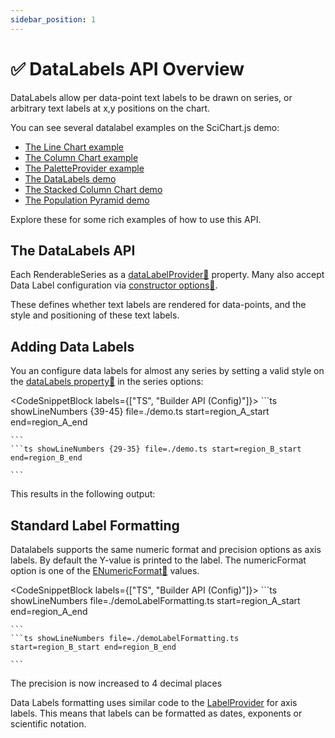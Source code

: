 ```yaml
---
sidebar_position: 1
---
```


# ✅ DataLabels API Overview

DataLabels allow per data-point text labels to be drawn on series, or arbitrary text labels at x,y positions on the chart.

You can see several datalabel examples on the SciChart.js demo:

- [The Line Chart example](https://demo.scichart.com/javascript-line-chart)
- [The Column Chart example](https://demo.scichart.com/javascript-column-chart)
- [The PaletteProvider example](https://demo.scichart.com/javascript-chart-color-points-individually-with-paletteprovider)
- [The DataLabels demo](https://demo.scichart.com/javascript-datalabels)
- [The Stacked Column Chart demo](https://demo.scichart.com/javascript/stacked-column-chart)
- [The Population Pyramid demo](https://demo.scichart.com/javascript/population-pyramid)

Explore these for some rich examples of how to use this API.

## The DataLabels API

Each RenderableSeries as a [dataLabelProvider:blue_book:](https://www.scichart.com/documentation/js/current/typedoc/classes/baserenderableseries.html#datalabelprovider) property. Many also accept Data Label configuration via [constructor options:blue_book:](https://www.scichart.com/documentation/js/current/typedoc/interfaces/ibaserenderableseriesoptions.html#datalabelprovider).

These defines whether text labels are rendered for data-points, and the style and positioning of these text labels.

<DemoExampleWrapper src="javascript-datalabels" label="Data Labels Example" />

## Adding Data Labels

You an configure data labels for almost any series by setting a valid style on the [dataLabels property:blue_book:](https://www.scichart.com/documentation/js/current/typedoc/interfaces/ibaselinerenderableseriesoptions.html#datalabels) in the series options:

<CodeSnippetBlock labels={["TS", "Builder API (Config)"]}>
    ```ts showLineNumbers {39-45} file=./demo.ts start=region_A_start end=region_A_end

    ```
    ```ts showLineNumbers {29-35} file=./demo.ts start=region_B_start end=region_B_end

    ```

</CodeSnippetBlock>

This results in the following output:

<LiveDocSnippet maxWidth={600} />

## Standard Label Formatting

Datalabels supports the same numeric format and precision options as axis labels. By default the Y-value is printed to the label. The numericFormat option is one of the [ENumericFormat:blue_book:](https://www.scichart.com/documentation/js/current/typedoc/enums/enumericformat.html) values.

<CodeSnippetBlock labels={["TS", "Builder API (Config)"]}>
    ```ts showLineNumbers file=./demoLabelFormatting.ts start=region_A_start end=region_A_end

    ```
    ```ts showLineNumbers file=./demoLabelFormatting.ts start=region_B_start end=region_B_end

    ```

</CodeSnippetBlock>

The precision is now increased to 4 decimal places

<LiveDocSnippet maxWidth={600} name="demoLabelFormatting" />

Data Labels formatting uses similar code to the [LabelProvider](/docs/2d-charts/axis-api/axis-labels/label-provider-api-overview) for axis labels. This means that labels can be formatted as dates, exponents or scientific notation.
